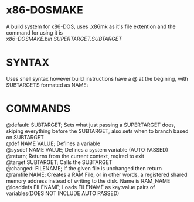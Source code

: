 # x86-DOSMAKE
A build system for x86-DOS, uses .x86mk as it's file extention and the command for using it is <br/>
*x86-DOSMAKE.bin SUPERTARGET.SUBTARGET*<br/>
# SYNTAX
Uses shell syntax however build instructions have a @ at the begining, with SUBTARGETS formated as NAME:
# COMMANDS
@default: SUBTARGET; Sets what just passing a SUPERTARGET does, skiping everything before the SUBTARGET, also sets when to branch based on SUBTARGET<br/>
@def NAME VALUE; Defines a variable <br/>
@sysdef NAME VALUE; Defines a system variable (AUTO PASSED)<br/>
@return; Returns from the current context, reqired to exit<br/>
@target SUBTARGET; Calls the SUBTARGET<br/>
@changed: FILENAME; If the given file is unchanged then return<br/>
@ramfile NAME; Creates a RAM File, or in other words, a registered shared memory address instead of writing to the disk. Name is RAM_NAME <br/>
@loaddefs FILENAME; Loads FILENAME as key:value pairs of variables(DOES NOT INCLUDE AUTO PASSED)